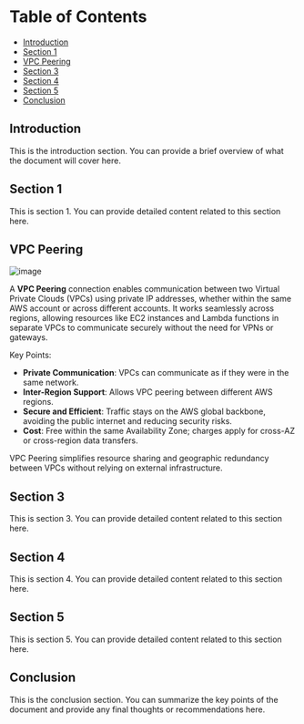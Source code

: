 # Table of Contents

- [Introduction](#introduction)
- [Section 1](#section-1)
- [VPC Peering](#VPC-Peering)
- [Section 3](#section-3)
- [Section 4](#section-4)
- [Section 5](#section-5)
- [Conclusion](#conclusion)

## Introduction
This is the introduction section. You can provide a brief overview of what the document will cover here.

## Section 1
This is section 1. You can provide detailed content related to this section here.

## VPC Peering

![image](https://github.com/user-attachments/assets/56112426-6382-4a32-975c-500987bc9cbe)

A **VPC Peering** connection enables communication between two Virtual Private Clouds (VPCs) using private IP addresses, whether within the same AWS account or across different accounts. It works seamlessly across regions, allowing resources like EC2 instances and Lambda functions in separate VPCs to communicate securely without the need for VPNs or gateways.

Key Points:
- **Private Communication**: VPCs can communicate as if they were in the same network.
- **Inter-Region Support**: Allows VPC peering between different AWS regions.
- **Secure and Efficient**: Traffic stays on the AWS global backbone, avoiding the public internet and reducing security risks.
- **Cost**: Free within the same Availability Zone; charges apply for cross-AZ or cross-region data transfers. 

VPC Peering simplifies resource sharing and geographic redundancy between VPCs without relying on external infrastructure.


## Section 3
This is section 3. You can provide detailed content related to this section here.

## Section 4
This is section 4. You can provide detailed content related to this section here.

## Section 5
This is section 5. You can provide detailed content related to this section here.

## Conclusion
This is the conclusion section. You can summarize the key points of the document and provide any final thoughts or recommendations here.

